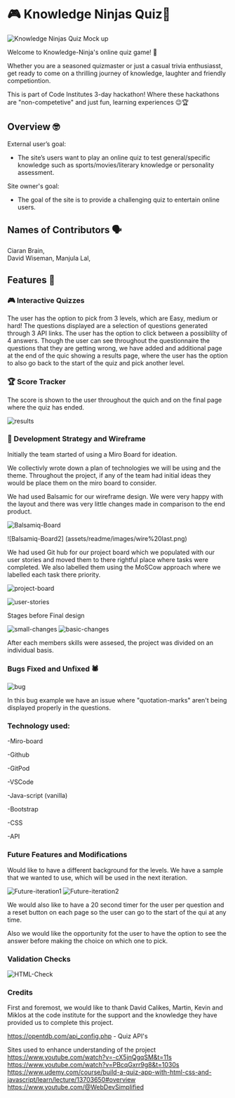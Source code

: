 # 🎮 Knowledge Ninjas Quiz🎉
![Knowledge Ninjas Quiz Mock up](assets/readme/images/amIResponsive.png)


Welcome to Knowledge-Ninja's online quiz game! 🧠

Whether you are a seasoned quizmaster or just a casual trivia enthusiasst,
get ready to come on a thrilling journey of knowledge, laughter and friendly competiontion.

This is part of Code Institutes 3-day hackathon! Where these hackathons are "non-competetive" and just fun, learning experiences 😉🏆

## Overview 🤓

External user’s goal:
- The site’s users want to play an online quiz to test general/specific knowledge such as 
sports/movies/literary knowledge or personality assessment.

Site owner's goal:
- The goal of the site is to provide a challenging quiz to entertain online users.

## Names of Contributors 🗣️

Ciaran Brain,  
David Wiseman,
Manjula Lal,


## Features 🚀

### 🎮 Interactive Quizzes 
The user has the option to pick from 3 levels, which are Easy, medium or hard! The questions displayed are a selection of questions generated through 3 API links. The user has the option to click between a possiblilty of 4 answers. Though the user can see throughout the questionnaire the questions that they are getting wrong, we have added and additional page at the end of the quic showing a results page, where the user has the option to also go back to the start of the quiz and pick another level.  

### 🏆 Score Tracker
The score is shown to the user throughout the quich and on the final page where the quiz has ended. 

![results](assets/readme/images/results.png)

### 🎨 Development Strategy and Wireframe 

 Initially the team started of using a Miro Board for ideation.

 We collectivly wrote down a plan of technologies we will be using and the theme. Throughout the project, if any of the team had initial ideas they would be place them on the miro board to consider. 

We had used Balsamic for our wireframe design. We were very happy with the layout and there was very little changes made in comparison to the end product.

![Balsamiq-Board](assets/readme/images/wire%20grid.png)

![Balsamiq-Board2] (assets/readme/images/wire%20last.png)

We had used Git hub for our project board which we populated with our user stories and moved them to there rightful place where tasks were completed. We also labelled them using the MoSCow approach where we labelled each task there priority.

![project-board](assets/readme/images/project%20board.png)

![user-stories](assets/readme/images/user%20stories.png)

Stages before Final design

![small-changes](assets/readme/images/small%20changes.png)
![basic-changes](assets/readme/images/ul%20%20basic.png)


After each members skills were assesed, the project was divided on an individual basis. 
### Bugs Fixed and Unfixed 🕷️

![bug](assets/readme/images/bug.png)

In this bug example we have an issue where "quotation-marks" aren't being displayed properly in the questions.

### Technology used:
-Miro-board

-Github

-GitPod

-VSCode

-Java-script (vanilla)

-Bootstrap

-CSS

-API

### Future Features and Modifications

Would like to have a different background for the levels. We have a sample that we wanted to use, which will be used in the next iteration. 

![Future-iteration1](assets/readme/images/background-image-FI1.png)
![Future-iteration2](assets/readme/images/bg-img-f2.png)

We would also like to have a 20 second timer for the user per question and a reset button on each page so the user can go to the start of the qui at any time.

Also we would like the opportunity fot the user to have the option to see the answer before making the choice on which one to pick.

### Validation Checks 

![HTML-Check](assets/readme/images/html-check.png)


### Credits

First and foremost, we would like to thank David Calikes, Martin, Kevin and Miklos at the code institute for the support and the knowledge they have provided us to complete this project.

https://opentdb.com/api_config.php - Quiz API's

Sites used to enhance understanding of the project
https://www.youtube.com/watch?v=-cX5jnQgqSM&t=11s
https://www.youtube.com/watch?v=PBcqGxrr9g8&t=1030s 
https://www.udemy.com/course/build-a-quiz-app-with-html-css-and-javascript/learn/lecture/13703650#overview
https://www.youtube.com/@WebDevSimplified

